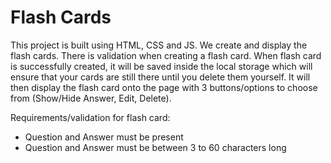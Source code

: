# Flash Cards

This project is built using HTML, CSS and JS. We create and display the flash cards. There is validation when creating a flash card. When flash card is successfully created, it will be saved inside the local storage which will ensure that your cards are still there until you delete them yourself. It will then display the flash card onto the page with 3 buttons/options to choose from (Show/Hide Answer, Edit, Delete). 

Requirements/validation for flash card:
* Question and Answer must be present
* Question and Answer must be between 3 to 60 characters long
